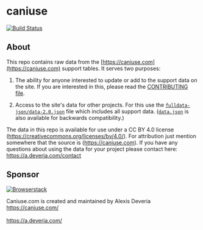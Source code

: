 # caniuse
[![Build Status](https://github.com/Fyrd/caniuse/actions/workflows/main.yml/badge.svg?branch=main)](https://github.com/Fyrd/caniuse/actions/)

## About

This repo contains raw data from the [https://caniuse.com](https://caniuse.com) support tables. It serves two purposes:

1. The ability for anyone interested to update or add to the support data on the site. If you are interested in this, please read the [CONTRIBUTING file](CONTRIBUTING.md).

2. Access to the site's data for other projects. For this use the [`fulldata-json/data-2.0.json`](fulldata-json/data-2.0.json) file which includes all support data. ([`data.json`](data.json) is also available for backwards compatibility.)

The data in this repo is available for use under a CC BY 4.0 license (https://creativecommons.org/licenses/by/4.0/). For attribution just mention somewhere that the source is (https://caniuse.com). If you have any questions about using the data for your project please contact here: https://a.deveria.com/contact

## Sponsor

[![Browserstack](/browserstack-logo.png)](https://browserstack.com)


Caniuse.com is created and maintained by Alexis Deveria
<br>https://caniuse.com/</br>
<br>https://a.deveria.com/</br>
